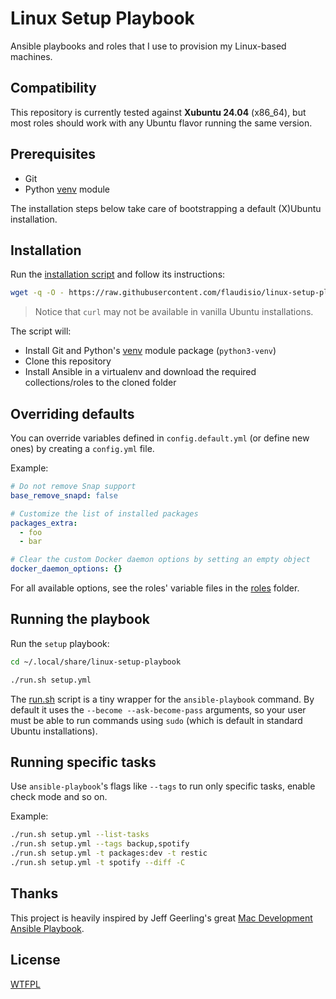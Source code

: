 # Linux Setup Playbook

Ansible playbooks and roles that I use to provision my Linux-based machines.

## Compatibility

This repository is currently tested against **Xubuntu 24.04** (x86_64), but most roles should work with any Ubuntu flavor
running the same version.

## Prerequisites

- Git
- Python [venv](https://docs.python.org/3/library/venv.html) module

The installation steps below take care of bootstrapping a default (X)Ubuntu installation.

## Installation

Run the [installation script](install.sh) and follow its instructions:

```bash
wget -q -O - https://raw.githubusercontent.com/flaudisio/linux-setup-playbook/refs/heads/main/install.sh | bash
```

> Notice that `curl` may not be available in vanilla Ubuntu installations.

The script will:

- Install Git and Python's [venv](https://docs.python.org/3/library/venv.html) module package (`python3-venv`)
- Clone this repository
- Install Ansible in a virtualenv and download the required collections/roles to the cloned folder

## Overriding defaults

You can override variables defined in `config.default.yml` (or define new ones) by creating a `config.yml` file.

Example:

```yaml
# Do not remove Snap support
base_remove_snapd: false

# Customize the list of installed packages
packages_extra:
  - foo
  - bar

# Clear the custom Docker daemon options by setting an empty object
docker_daemon_options: {}
```

For all available options, see the roles' variable files in the [roles](roles) folder.

## Running the playbook

Run the `setup` playbook:

```bash
cd ~/.local/share/linux-setup-playbook

./run.sh setup.yml
```

The [run.sh](run.sh) script is a tiny wrapper for the `ansible-playbook` command. By default it uses the `--become --ask-become-pass`
arguments, so your user must be able to run commands using `sudo` (which is default in standard Ubuntu installations).

## Running specific tasks

Use `ansible-playbook`'s flags like `--tags` to run only specific tasks, enable check mode and so on.

Example:

```bash
./run.sh setup.yml --list-tasks
./run.sh setup.yml --tags backup,spotify
./run.sh setup.yml -t packages:dev -t restic
./run.sh setup.yml -t spotify --diff -C
```

## Thanks

This project is heavily inspired by Jeff Geerling's great [Mac Development Ansible Playbook](https://github.com/geerlingguy/mac-dev-playbook).

## License

[WTFPL](LICENSE)
